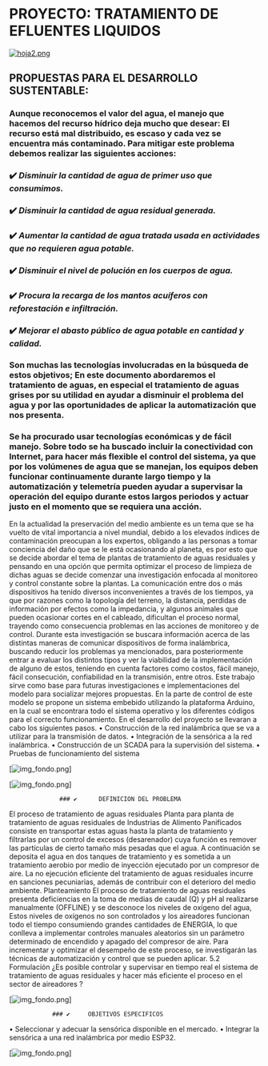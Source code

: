 
# PROYECTO: TRATAMIENTO DE EFLUENTES LIQUIDOS
[![hoja2.png](https://i.postimg.cc/hP0MfL1q/hoja2.png)](https://postimg.cc/D881NbNC)

## PROPUESTAS PARA EL DESARROLLO SUSTENTABLE:

### Aunque reconocemos el valor del agua, el manejo que hacemos del recurso hídrico deja mucho que desear: El recurso está mal distribuido, es escaso y cada vez se encuentra más contaminado. Para mitigar este problema debemos realizar las siguientes acciones:

### ✔️ _Disminuir la cantidad de agua de primer uso que consumimos._

### ✔️ _Disminuir la cantidad de agua residual generada._

### ✔️ _Aumentar la cantidad de agua tratada usada en actividades que no requieren agua potable._

### ✔️ _Disminuir el nivel de polución en los cuerpos de agua._

### ✔️ _Procura la recarga de los mantos acuíferos con reforestación e infiltración._

### ✔️ _Mejorar el abasto público de agua potable en cantidad y calidad._

### Son muchas las tecnologías involucradas en la búsqueda de estos objetivos; En este documento abordaremos el tratamiento de aguas, en especial el tratamiento de aguas grises por su utilidad en ayudar a disminuir el problema del agua y por las oportunidades de aplicar la automatización que nos presenta.

### Se ha procurado usar tecnologías económicas y de fácil manejo. Sobre todo se ha buscado incluir la conectividad con Internet, para hacer más flexible el control del sistema, ya que por los volúmenes de agua que se manejan, los equipos deben funcionar continuamente durante largo tiempo y la automatización y telemetría pueden ayudar a supervisar la operación del equipo durante estos largos periodos y actuar justo en el momento que se requiera una acción.

 En la actualidad la preservación del medio ambiente es un tema que se ha vuelto de vital importancia a nivel mundial, debido a los elevados índices de contaminación preocupan a los expertos, obligando a las personas a tomar conciencia del daño que se le está ocasionando al planeta, es por esto que se decide abordar el tema de plantas de tratamiento de aguas residuales y pensando en una opción que permita optimizar el proceso de limpieza de dichas aguas se decide comenzar una investigación enfocada al monitoreo y control constante sobre la plantas. La comunicación entre dos o más dispositivos ha tenido diversos inconvenientes a través de los tiempos, ya que por razones como la topología del terreno, la distancia, perdidas de información por efectos como la impedancia, y algunos animales que pueden ocasionar cortes en el cableado, dificultan el proceso normal, trayendo como consecuencia problemas en las acciones de monitoreo y de control. Durante esta investigación se buscara información acerca de las distintas maneras de comunicar dispositivos de forma inalámbrica, buscando reducir los problemas ya mencionados, para posteriormente entrar a evaluar los distintos tipos y ver la viabilidad de la implementación de alguno de estos, teniendo en cuenta factores como costos, fácil manejo, fácil consecución, confiabilidad en la transmisión, entre otros. Este trabajo sirve como base para futuras investigaciones e implementaciones del modelo para socializar mejores propuestas. En la parte de control de este modelo se propone un sistema embebido utilizando la plataforma Arduino, en la cual se encontrara todo el sistema operativo y los diferentes códigos para el correcto funcionamiento. En el desarrollo del proyecto se llevaran a cabo los siguientes pasos. 
 • Construcción de la red inalámbrica que se va a utilizar para la transmisión de datos.
 • Integración de la sensórica a la red inalámbrica.
 • Construcción de un SCADA para la supervisión del sistema. 
 • Pruebas de funcionamiento del sistema

[![img_fondo.png](http://media.utp.edu.co/pdi/imagenes/noticias/lodos-activados.jpg)]

[![img_fondo.png](https://www.fisicanet.com.ar/quimica/aguas/a/aguas-efluentes-01.png)]


                  ### ✔️      DEFINICION DEL PROBLEMA

El proceso de tratamiento de aguas residuales Planta para planta de tratamiento de aguas residuales de Industrias de Alimento Panificados  consiste en transportar estas aguas hasta la planta de tratamiento y filtrarlas por un control de excesos (desarenador) cuya función es remover las partículas de cierto tamaño más pesadas que el agua. A continuación se deposita el agua en dos tanques de tratamiento y es sometida a un tratamiento aerobio por medio de inyección ejecutado por un compresor de aire. La no ejecución eficiente del tratamiento de aguas residuales incurre en sanciones pecuniarias, además de contribuir con el deterioro del medio ambiente. Planteamiento El proceso de tratamiento de aguas residuales  presenta deficiencias en la toma de medias de caudal (Q) y pH al realizarse manualmente (OFFLINE) y se desconoce los niveles de oxígeno del agua, Estos niveles de oxígenos no son controlados y los aireadores funcionan todo el tiempo consumiendo grandes cantidades de ENERGIA, lo que conlleva a implementar controles manuales aleatorios sin un parámetro determinado de encendido y apagado del compresor de aire. Para incrementar y optimizar el desempeño de este proceso, se investigarán las técnicas de automatización y control que se pueden aplicar. 5.2 Formulación ¿Es posible controlar y supervisar en tiempo real el sistema de tratamiento de aguas residuales y hacer más eficiente el proceso en el sector de aireadores ?

[![img_fondo.png](https://fabianisrl.com.ar/wp-content/uploads/2015/04/Difusores-aireadores-efluentes-Grundfos-Fabiani-srl-1.jpg)]

                ### ✔️     OBJETIVOS ESPECIFICOS
• Seleccionar y adecuar la sensórica disponible en el mercado. 
• Integrar la sensórica a una red inalámbrica por medio ESP32. 


[![img_fondo.png](https://github.com/ISPC-TST-Electronica-Microcontrolada/Grupo8/blob/main/Proyecto-Imposible/B-Bibliografia/img_fondo.png)]

